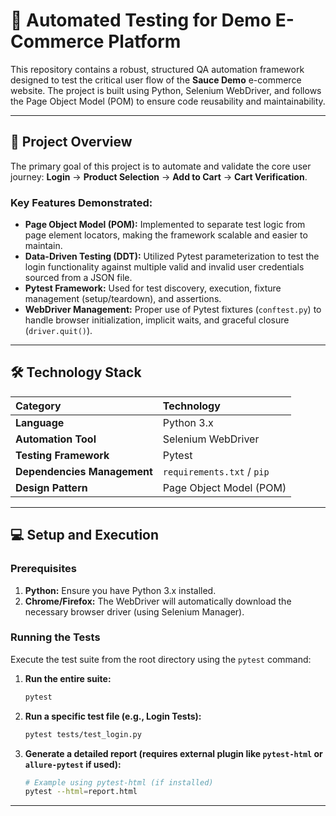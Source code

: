 # 🛒 Automated Testing for Demo E-Commerce Platform

This repository contains a robust, structured QA automation framework designed to test the critical user flow of the **Sauce Demo** e-commerce website. The project is built using Python, Selenium WebDriver, and follows the Page Object Model (POM) to ensure code reusability and maintainability.

---

## 🚀 Project Overview

The primary goal of this project is to automate and validate the core user journey: **Login** $\rightarrow$ **Product Selection** $\rightarrow$ **Add to Cart** $\rightarrow$ **Cart Verification**.

### Key Features Demonstrated:

* **Page Object Model (POM):** Implemented to separate test logic from page element locators, making the framework scalable and easier to maintain.
* **Data-Driven Testing (DDT):** Utilized Pytest parameterization to test the login functionality against multiple valid and invalid user credentials sourced from a JSON file.
* **Pytest Framework:** Used for test discovery, execution, fixture management (setup/teardown), and assertions.
* **WebDriver Management:** Proper use of Pytest fixtures (`conftest.py`) to handle browser initialization, implicit waits, and graceful closure (`driver.quit()`).

---

## 🛠️ Technology Stack

| Category | Technology |
| :--- | :--- |
| **Language** | Python 3.x |
| **Automation Tool** | Selenium WebDriver |
| **Testing Framework** | Pytest |
| **Dependencies Management** | `requirements.txt` / `pip` |
| **Design Pattern** | Page Object Model (POM) |

---

## 💻 Setup and Execution

### Prerequisites

1.  **Python:** Ensure you have Python 3.x installed.
2.  **Chrome/Firefox:** The WebDriver will automatically download the necessary browser driver (using Selenium Manager).


### Running the Tests

Execute the test suite from the root directory using the `pytest` command:

1.  **Run the entire suite:**
    ```bash
    pytest
    ```
2.  **Run a specific test file (e.g., Login Tests):**
    ```bash
    pytest tests/test_login.py
    ```
3.  **Generate a detailed report (requires external plugin like `pytest-html` or `allure-pytest` if used):**
    ```bash
    # Example using pytest-html (if installed)
    pytest --html=report.html
    ```

---
